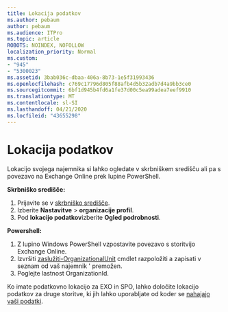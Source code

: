 ```yaml
---
title: Lokacija podatkov
ms.author: pebaum
author: pebaum
ms.audience: ITPro
ms.topic: article
ROBOTS: NOINDEX, NOFOLLOW
localization_priority: Normal
ms.custom:
- "945"
- "5300023"
ms.assetid: 3bab036c-dbaa-406a-8b73-1e5f31993436
ms.openlocfilehash: c769c17796d805f88afb4d5b32adb7d4a9bb3ce0
ms.sourcegitcommit: 6bf1d945b4fd6a1fe37d00c5ea99adea7eef9910
ms.translationtype: MT
ms.contentlocale: sl-SI
ms.lasthandoff: 04/21/2020
ms.locfileid: "43655298"
---
```

# <a name="data-location"></a>Lokacija podatkov

Lokacijo svojega najemnika si lahko ogledate v skrbniškem središču ali pa s povezavo na Exchange Online prek lupine PowerShell.


**Skrbniško središče:**
1. Prijavite se v [skrbniško središče](https://admin.microsoft.com/Adminportal/Home).
2. Izberite **Nastavitve** > **organizacije profil**.
3. Pod **lokacijo podatkov**izberite **Ogled podrobnosti**.


**Powershell:**
1. Z lupino Windows PowerShell vzpostavite povezavo s storitvijo Exchange Online.
2. Izvršiti [zaslužiti-OrganizationalUnit](https://docs.microsoft.com/powershell/module/exchange/active-directory/get-organizationalunit) cmdlet razpoložiti a zapisati v seznam od vaš najemnik ' premožen. 
3. Poglejte lastnost OrganizationId.

Ko imate podatkovno lokacijo za EXO in SPO, lahko določite lokacijo podatkov za druge storitve, ki jih lahko uporabljate od koder se [nahajajo vaši podatki](https://products.office.com/where-is-your-data-located).